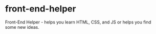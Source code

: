 # front-end-helper
Front-End Helper - helps you learn HTML, CSS, and JS or helps you find some new ideas.
